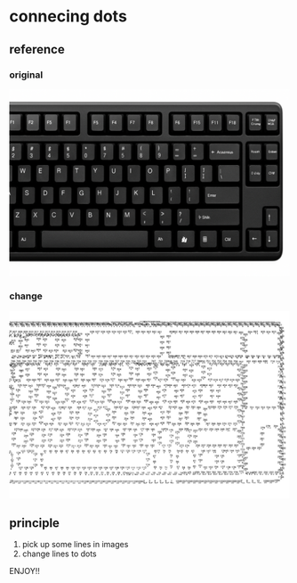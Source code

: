 # connecing dots

## reference

### original

![original](image/targets/keyboard.png)

### change

![change](image/results/contour_dot_numbered_keyboard.png)

## principle

1. pick up some lines in images
2. change lines to dots

ENJOY!!
